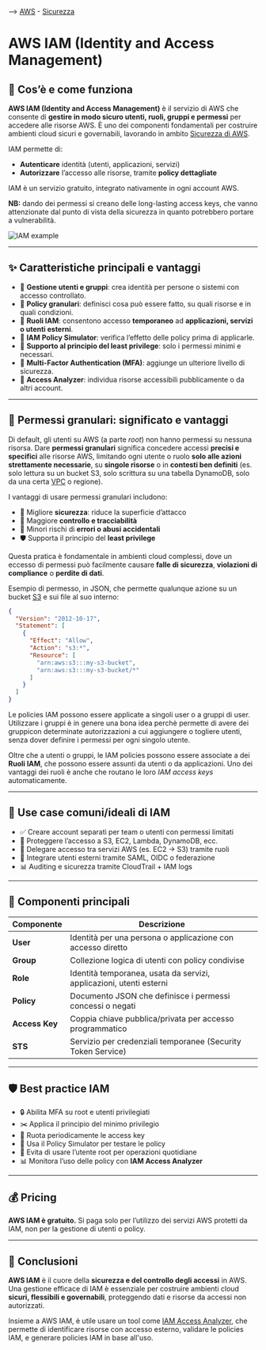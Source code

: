 --> [AWS](/00-Intro/AWS.md)  -  [Sicurezza](/09-Sicurezza-Compliance-Governance/Sicurezza-Compliance-Governance.md)
# AWS IAM (Identity and Access Management)

## 📘 Cos’è e come funziona

**AWS IAM (Identity and Access Management)** è il servizio di AWS che consente di **gestire in modo sicuro utenti, ruoli, gruppi e permessi** per accedere alle risorse AWS. È uno dei componenti fondamentali per costruire ambienti cloud sicuri e governabili, lavorando in ambito [Sicurezza di AWS](/09-Sicurezza-Compliance-Governance/Sicurezza-Compliance-Governance.md).

IAM permette di:
- **Autenticare** identità (utenti, applicazioni, servizi)
- **Autorizzare** l’accesso alle risorse, tramite **policy dettagliate**

IAM è un servizio gratuito, integrato nativamente in ogni account AWS.

**NB:** dando dei permessi si creano delle long-lasting access keys, che vanno attenzionate dal punto di vista della sicurezza in quanto potrebbero portare a vulnerabilità.

![IAM example](img/iam-example.png)

---

## ✨ Caratteristiche principali e vantaggi

- 👤 **Gestione utenti e gruppi**: crea identità per persone o sistemi con accesso controllato.
- 🧾 **Policy granulari**: definisci cosa può essere fatto, su quali risorse e in quali condizioni.
- 🔁 **Ruoli IAM**: consentono accesso **temporaneo** ad **applicazioni, servizi o utenti esterni**.
- 📄 **IAM Policy Simulator**: verifica l’effetto delle policy prima di applicarle.
- 📜 **Supporto al principio del least privilege**: solo i permessi minimi e necessari.
- 🔐 **Multi-Factor Authentication (MFA)**: aggiunge un ulteriore livello di sicurezza.
- 🧠 **Access Analyzer**: individua risorse accessibili pubblicamente o da altri account.

---

## 🧾 Permessi granulari: significato e vantaggi

Di default, gli utenti su AWS (a parte *root*) non hanno permessi su nessuna risorsa. 
Dare **permessi granulari** significa concedere accessi **precisi e specifici** alle risorse AWS, limitando ogni utente o ruolo **solo alle azioni strettamente necessarie**, su **singole risorse** o in **contesti ben definiti** (es. solo lettura su un bucket S3, solo scrittura su una tabella DynamoDB, solo da una certa [VPC](/03-CDN-e-Networking/Amazon-VPC.md) o regione).

I vantaggi di usare permessi granulari includono:
- 🔐 Migliore **sicurezza**: riduce la superficie d’attacco
- 🧩 Maggiore **controllo e tracciabilità**
- 🚫 Minori rischi di **errori o abusi accidentali**
- 🛡️ Supporta il principio del **least privilege**

Questa pratica è fondamentale in ambienti cloud complessi, dove un eccesso di permessi può facilmente causare **falle di sicurezza**, **violazioni di compliance** o **perdite di dati**.

Esempio di permesso, in JSON, che permette qualunque azione su un bucket [S3](/02-Storage-services/Amazon-S3.md) e sui file al suo interno:

```json
{
  "Version": "2012-10-17",
  "Statement": [
    {
      "Effect": "Allow",
      "Action": "s3:*",
      "Resource": [
        "arn:aws:s3:::my-s3-bucket",
        "arn:aws:s3:::my-s3-bucket/*"
      ]
    }
  ]
}
```

Le policies IAM possono essere applicate a singoli user o a gruppi di user. Utilizzare i gruppi è in genere una bona idea perchè permette di avere dei gruppicon determinate autorizzazioni a cui aggiungere o togliere utenti, senza dover definire i permessi per ogni singolo utente.

Oltre che a utenti o gruppi, le IAM policies possono essere associate a dei **Ruoli IAM**, che possono essere assunti da utenti o da applicazioni.
Uno dei vantaggi dei ruoli è anche che routano le loro *IAM access keys* automaticamente.

---
## 🚀 Use case comuni/ideali di IAM

- ✅ Creare account separati per team o utenti con permessi limitati
- 🔐 Proteggere l’accesso a S3, EC2, Lambda, DynamoDB, ecc.
- 🔄 Delegare accesso tra servizi AWS (es. EC2 → S3) tramite ruoli
- 🤝 Integrare utenti esterni tramite SAML, OIDC o federazione
- 📊 Auditing e sicurezza tramite CloudTrail + IAM logs

---

## 🧱 Componenti principali

| Componente      | Descrizione                                                                 |
|------------------|------------------------------------------------------------------------------|
| **User**         | Identità per una persona o applicazione con accesso diretto                 |
| **Group**        | Collezione logica di utenti con policy condivise                            |
| **Role**         | Identità temporanea, usata da servizi, applicazioni, utenti esterni         |
| **Policy**       | Documento JSON che definisce i permessi concessi o negati                   |
| **Access Key**   | Coppia chiave pubblica/privata per accesso programmatico                    |
| **STS**          | Servizio per credenziali temporanee (Security Token Service)                |

---

## 🛡️ Best practice IAM

- 🔒 Abilita MFA su root e utenti privilegiati
- ✂️ Applica il principio del minimo privilegio
- 📅 Ruota periodicamente le access key
- 🧪 Usa il Policy Simulator per testare le policy
- 🚫 Evita di usare l’utente root per operazioni quotidiane
- 📊 Monitora l’uso delle policy con **IAM Access Analyzer**

---

## 💰 Pricing

**AWS IAM è gratuito.**
Si paga solo per l’utilizzo dei servizi AWS protetti da IAM, non per la gestione di utenti o policy.

---

## 📌 Conclusioni

**AWS IAM** è il cuore della **sicurezza e del controllo degli accessi** in AWS. Una gestione efficace di IAM è essenziale per costruire ambienti cloud **sicuri, flessibili e governabili**, proteggendo dati e risorse da accessi non autorizzati.

Insieme a AWS IAM, è utile usare un tool come [IAM Access Analyzer](/09-Sicurezza-Compliance-Governance/Sicurezza/IAM-Access-Analyzer.md), che permette di identificare risorse con accesso esterno, validare le policies IAM, e generare policies IAM in base all'uso.

